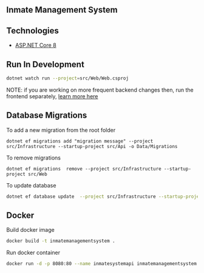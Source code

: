 
## Inmate Management System

## Technologies

* [ASP.NET Core 8](https://docs.microsoft.com/en-us/aspnet/core/introduction-to-aspnet-core)


## Run In Development

```bash
dotnet watch run --project=src/Web/Web.csproj
```

NOTE: if you are working on more frequent backend changes then, run the frontend separately, [learn more here](https://learn.microsoft.com/en-us/aspnet/core/client-side/spa/react?view=aspnetcore-7.0&tabs=netcore-cli#run-the-cra-server-independently)


## Database Migrations

To add a new migration from the root folder

```
dotnet ef migrations add "migration message" --project src/Infrastructure --startup-project src/Api -o Data/Migrations
```

To remove migrations 
```
dotnet ef migrations  remove --project src/Infrastructure --startup-project src/Web
```

To update database

```bash
dotnet ef database update  --project src/Infrastructure --startup-project src/Web
```


## Docker

Build docker image

```bash
docker build -t inmatemanagementsystem . 
```

Run docker container

```bash
docker run -d -p 8080:80 --name inmatesystemapi inmatemanagementsystem
```
